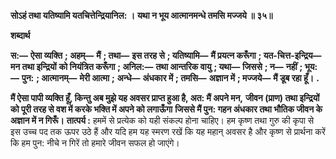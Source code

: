 **सोऽहं तथा यतिष्यामि यतचित्तेन्द्रियानिल: ।** **यथा न भूय आत्मानमन्धे तमसि मज्जये ॥ ३५॥** 

**शब्दार्थ** 

**स:—** **ऐसा व्यक्ति** **; अहम्—** **मैं** **; तथा—** **इस तरह से** **; यतिष्यामि—** **मैं प्रयत्न करूँगा** **; यत-चित्त-इन्द्रिय—** **मन तथा इन्द्रियों** **को नियंत्रित करूँगा** **; अनिल:—** **तथा आन्तरिक वायु** **; यथा—** **जिससे** **; न—** **नहीं** **; भूय:—** **पुन:** **; आत्मानम्—** **मेरी आत्मा** **;** **अन्धे—** **अंधकार में** **; तमसि—** **अज्ञान में** **; मज्जये—** **मैं डूब रहा हूँ।** **.** 

**मैं ऐसा पापी व्यक्ति हूँ, किन्तु अब मुझे यह अवसर प्राप्त हुआ है, अत: मैं अपने मन,** **जीवन (प्राण) तथा इन्द्रियों को पूरी तरह से वश में करके भक्ति में अपने को लगाऊँगा** **जिससे मैं पुन: गहन अंधकार तथा भौतिक जीवन के अज्ञान में न गिरूँ।** **तात्पर्य :** हममें से प्रत्येक को यही संकल्प होना चाहिए। हम कृष्ण तथा गुरु की कृपा से इस उच्च पद तक ऊपर उठे हैं और यदि हम यह स्मरण रखें कि यह महान् अवसर है और कृष्ण से प्रार्थना करें कि हम पुन: नीचे न गिरें तो हमारे जीवन सफल हो जाएंगे।  